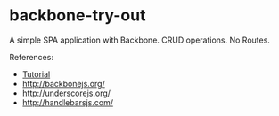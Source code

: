 backbone-try-out
================

A simple SPA application with Backbone. CRUD operations. No Routes.

References:

 - [Tutorial][1]
 - http://backbonejs.org/
 - http://underscorejs.org/
 - http://handlebarsjs.com/

  [1]: http://www.codebeerstartups.com/2012/12/introduction-to-backbone-js-and-setting-up-an-working-environment/